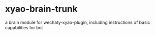 # xyao-brain-trunk
a brain module for wechaty-xyao-plugin, including instructions of basic capabilities for bot
